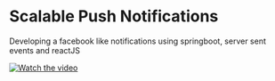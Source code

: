 # Scalable Push Notifications
Developing a facebook like notifications using springboot, server sent events and reactJS


[![Watch the video](https://raw.githubusercontent.com/amrkhaledccd/scalable-push-notifications/master/thumbnail.png)](https://www.youtube.com/watch?v=wv6AqLWFITA)


